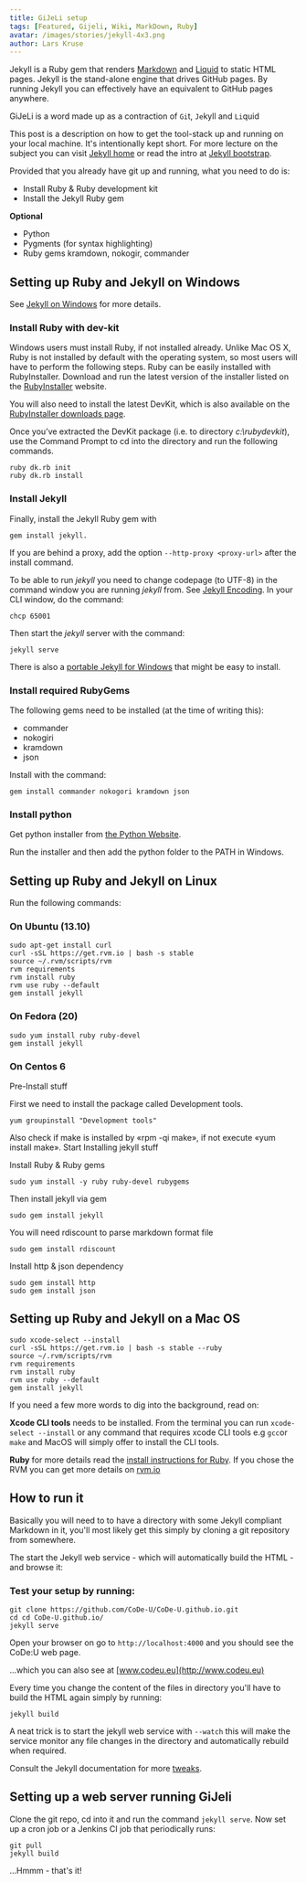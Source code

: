 ```yaml
---
title: GiJeLi setup
tags: [Featured, Gijeli, Wiki, MarkDown, Ruby]
avatar: /images/stories/jekyll-4x3.png
author: Lars Kruse
---
```


Jekyll is a Ruby gem that renders [Markdown](https://help.github.com/articles/github-flavored-markdown) and [Liquid](https://docs.shopify.com/themes/liquid-documentation/basics) to static HTML pages. 
Jekyll is the stand-alone engine that drives GitHub pages. 
By running Jekyll you can effectively have an equivalent to GitHub pages anywhere.
<!--break-->

GiJeLi is a word made up as a contraction of `Gi`t, `Je`kyll and `Li`quid

This post is a description on how to get the tool-stack up and running on your local machine. 
It's intentionally kept short. 
For more lecture on the subject you can visit [Jekyll home](http://jekyllrb.com/) or read the intro at [Jekyll bootstrap](http://jekyllbootstrap.com/lessons/jekyll-introduction.html).

Provided that you already have git up and running, what you need to do is:

 * Install Ruby & Ruby development kit
 * Install the Jekyll Ruby gem

__Optional__

 * Python
 * Pygments (for syntax highlighting)
 * Ruby gems kramdown, nokogir, commander

## Setting up Ruby and Jekyll on Windows

See [Jekyll on Windows](http://jekyllrb.com/docs/windows/#installation) for more details.


### Install Ruby with dev-kit
Windows users must install Ruby, if not installed already. 
Unlike Mac OS X, Ruby is not installed by default with the operating system, so most users will have to perform the following steps. 
Ruby can be easily installed with RubyInstaller. 
Download and run the latest version of the installer listed on the [RubyInstaller](http://rubyinstaller.org/downloads/) website.

You will also need to install the latest DevKit, which is also available on the [RubyInstaller downloads page](http://rubyinstaller.org/downloads/).

Once you’ve extracted the DevKit package (i.e. to directory _c:\\rubydevkit_), use the Command Prompt to cd into the directory and run the following commands.

    ruby dk.rb init
    ruby dk.rb install

### Install Jekyll
Finally, install the Jekyll Ruby gem with

    gem install jekyll.

If you are behind a proxy, add the option `--http-proxy <proxy-url>` after the install command.

To be able to run _jekyll_ you need to change codepage (to UTF-8) in the command window you are running _jekyll_ from. 
See [Jekyll Encoding](http://jekyllrb.com/docs/windows/#encoding). 
In your CLI window, do the command:

    chcp 65001

Then start the _jekyll_ server with the command:

    jekyll serve

There is also a [portable Jekyll for Windows](http://www.madhur.co.in/blog/2013/07/20/buildportablejekyll.html) that might be easy to install.

### Install required RubyGems
The following gems need to be installed (at the time of writing this):

* commander
* nokogiri
* kramdown
* json

Install with the command:

    gem install commander nokogori kramdown json

### Install python
Get python installer from [the Python Website](http://www.pyton.org).

Run the installer and then add the python folder to the PATH in Windows.

## Setting up Ruby and Jekyll on Linux

Run the following commands:

### On Ubuntu (13.10)
    sudo apt-get install curl
    curl -sSL https://get.rvm.io | bash -s stable
    source ~/.rvm/scripts/rvm
    rvm requirements
    rvm install ruby
    rvm use ruby --default
    gem install jekyll


### On Fedora (20)
    sudo yum install ruby ruby-devel
    gem install jekyll


### On Centos 6

Pre-Install stuff

First we need to install the package called Development tools.

    yum groupinstall "Development tools"

Also check if make is installed by «rpm -qi make», if not execute «yum install make».
Start Installing jekyll stuff

Install Ruby & Ruby gems

    sudo yum install -y ruby ruby-devel rubygems

Then install jekyll via gem

    sudo gem install jekyll

You will need rdiscount to parse markdown format file

    sudo gem install rdiscount

Install http & json dependency

    sudo gem install http
    sudo gem install json

## Setting up Ruby and Jekyll on a Mac OS

```
sudo xcode-select --install
curl -sSL https://get.rvm.io | bash -s stable --ruby
source ~/.rvm/scripts/rvm
rvm requirements
rvm install ruby
rvm use ruby --default
gem install jekyll
```

If you need a few more words to dig into the background, read on:

__Xcode CLI tools__ needs to be installed. 
From the terminal you can run `xcode-select --install` or any command that requires xcode CLI tools e.g `gcc`or `make` and MacOS will simply offer to install the CLI tools.

__Ruby__ for more details read the [install instructions for Ruby](https://www.ruby-lang.org/en/downloads/). 
If you chose the RVM you can get more details on [rvm.io](http://rvm.io/rvm/install)


## How to run it

Basically you will need to to have a directory with some Jekyll compliant Markdown in it, you'll most likely get this simply by cloning a git repository from somewhere.

The start the Jekyll web service - which will automatically build the HTML - and browse it:

### Test your setup by running:

    git clone https://github.com/CoDe-U/CoDe-U.github.io.git
    cd cd CoDe-U.github.io/
    jekyll serve

Open your browser on go to `http://localhost:4000` and you should see the CoDe:U web page.

...which you can also see at [www.codeu.eu](http://www.codeu.eu)

Every time you change the content of the files in directory you'll have to build the HTML again simply by running:

    jekyll build

A neat trick is to start the jekyll web service with `--watch` this will make the service monitor any file changes in the directory and automatically rebuild when required.

Consult the Jekyll documentation for more [tweaks](http://jekyllrb.com/docs/usage/).

## Setting up a web server running GiJeli

Clone the git repo, cd into it and run the command `jekyll serve`. Now set up a cron job or a Jenkins CI job that periodically runs:

    git pull
    jekyll build

...Hmmm - that's it!
